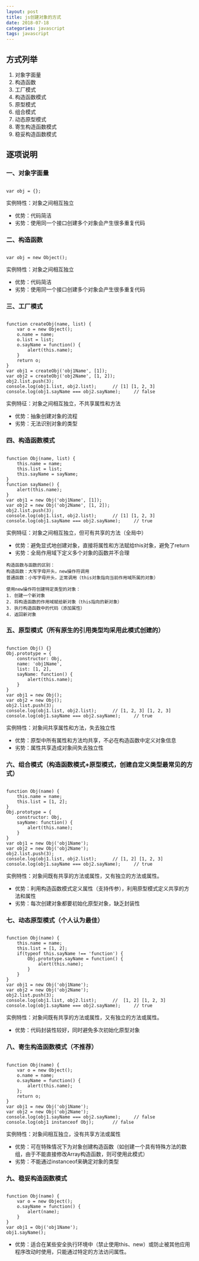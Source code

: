 ```yaml
---
layout: post
title: js创建对象的方式
date: 2018-07-18
categories: javascript
tags: javascript
---
```


## 方式列举

1. 对象字面量
2. 构造函数
3. 工厂模式
4. 构造函数模式
5. 原型模式
6. 组合模式
7. 动态原型模式
8. 寄生构造函数模式
9. 稳妥构造函数模式

## 逐项说明
### 一、对象字面量

<pre><code class="language-JavaScript">
var obj = {};
</code></pre>

实例特性：对象之间相互独立

* 优势：代码简洁
* 劣势：使用同一个接口创建多个对象会产生很多重复代码

### 二、构造函数

<pre><code class="language-JavaScript">
var obj = new Object();
</code></pre>

实例特性：对象之间相互独立

* 优势：代码简洁
* 劣势：使用同一个接口创建多个对象会产生很多重复代码

### 三、工厂模式

<pre><code class="language-JavaScript">
function createObj(name, list) {
    var o = new Object();
    o.name = name;
    o.list = list;
    o.sayName = function() {
        alert(this.name);
    }
    return o;
}
var obj1 = createObj('obj1Name', [1]);
var obj2 = createObj('obj2Name', [1, 2]);
obj2.list.push(3);
console.log(obj1.list, obj2.list);      // [1] [1, 2, 3]
console.log(obj1.sayName === obj2.sayName);     // false
</code></pre>

实例特征：对象之间相互独立，不共享属性和方法

 * 优势：抽象创建对象的流程
 * 劣势：无法识别对象的类型

### 四、构造函数模式

<pre><code class="language-JavaScript">
function Obj(name, list) {
    this.name = name;
    this.list = list;
    this.sayName = sayName;
}
function sayName() {
    alert(this.name);
}
var obj1 = new Obj('obj1Name', [1]);
var obj2 = new Obj('obj2Name', [1, 2]);
obj2.list.push(3);
console.log(obj1.list, obj2.list);      // [1] [1, 2, 3]
console.log(obj1.sayName === obj2.sayName);     // true
</code></pre>

实例特征：对象之间相互独立，但可有共享的方法（全局中）

 * 优势：避免显式地创建对象，直接将属性和方法赋给this对象，避免了return
 * 劣势：全局作用域下定义多个对象的函数并不合理


``` 
构造函数与函数的区别：
构造函数：大写字母开头，new操作符调用
普通函数：小写字母开头，正常调用（this对象指向当前作用域所属的对象）
```

```
使用new操作符创建特定类型的对象：
1. 创建一个新对象
2. 将构造函数的作用域赋给新对象（this指向的新对象）
3. 执行构造函数中的代码（添加属性）
4. 返回新对象
```
 
### 五、原型模式（所有原生的引用类型均采用此模式创建的）

<pre><code class="language-JavaScript">
function Obj() {}
Obj.prototype = {
    constructor: Obj,
    name: 'obj1Name',
    list: [1, 2],
    sayName: function() {
        alert(this.name);
    }
}
var obj1 = new Obj();
var obj2 = new Obj();
obj2.list.push(3);
console.log(obj1.list, obj2.list);      // [1, 2, 3] [1, 2, 3]
console.log(obj1.sayName === obj2.sayName);     // true
</code></pre>

实例特性：对象间共享属性和方法，失去独立性

 * 优势：原型中所有属性和方法均共享，不必在构造函数中定义对象信息
 * 劣势：属性共享造成对象间失去独立性

### 六、组合模式（构造函数模式+原型模式，创建自定义类型最常见的方式）

<pre><code class="language-JavaScript">
function Obj(name) {
    this.name = name;
    this.list = [1, 2];
}
Obj.prototype = {
    constructor: Obj,
    sayName: function() {
        alert(this.name);
    }
}
var obj1 = new Obj('obj1Name');
var obj2 = new Obj('obj2Name');
obj2.list.push(3);
console.log(obj1.list, obj2.list);      // [1, 2] [1, 2, 3]
console.log(obj1.sayName === obj2.sayName);     // true
</code></pre>

实例特性：对象间既有共享的方法或属性，又有独立的方法或属性。

* 优势：利用构造函数模式定义属性（支持传参），利用原型模式定义共享的方法和属性
* 劣势：每次创建对象都要初始化原型对象，缺乏封装性

### 七、动态原型模式（个人认为最佳）

<pre><code class="language-JavaScript">
function Obj(name) {
    this.name = name;
    this.list = [1, 2];
    if(typeof this.sayName !== 'function') {
        Obj.prototype.sayName = function() {
            alert(this.name);
        }
    }
}
var obj1 = new Obj('obj1Name');
var obj2 = new Obj('obj2Name');
obj2.list.push(3);
console.log(obj1.list, obj2.list);      //  [1, 2] [1, 2, 3]
console.log(obj1.sayName === obj2.sayName);     // true
</code></pre>

实例特性：对象间既有共享的方法或属性，又有独立的方法或属性。

 * 优势：代码封装性较好，同时避免多次初始化原型对象
 
### 八、寄生构造函数模式（不推荐）

<pre><code class="language-JavaScript">
function Obj(name) {
    var o = new Object();
    o.name = name;
    o.sayName = function() {
        alert(this.name);
    };
    return o;
}
var obj1 = new Obj('obj1Name');
var obj2 = new Obj('obj2Name');
console.log(obj1.sayName === obj2.sayName);     // false
console.log(obj1 instanceof Obj);       // false
</code></pre>

实例特性：对象间相互独立，没有共享方法或属性

 * 优势：可在特殊情况下为对象创建构造函数（如创建一个具有特殊方法的数组，由于不能直接修改Array构造函数，则可使用此模式）
 * 劣势：不能通过instanceof来确定对象的类型

### 九、稳妥构造函数模式

<pre><code class="language-JavaScript">
function Obj(name) {
    var o = new Object();
    o.sayName = function() {
        alert(name);
    }
}
var obj1 = Obj('obj1Name');
obj1.sayName();
</code></pre>

 * 优势：适合在某些安全执行环境中（禁止使用this、new）或防止被其他应用程序改动时使用，只能通过特定的方法访问属性。


